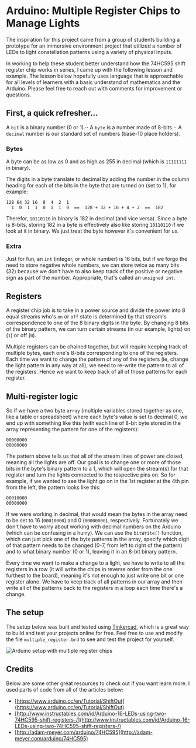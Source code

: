 # Arduino: Multiple Register Chips to Manage Lights

The inspiration for this project came from a group of students building a prototype for an immersive environment project that utilized a number of LEDs to light constellation patterns using a variety of physical inputs.

In working to help these student better understand how the 74HC595 shift register chip works in series, I came up with the following lesson and example. The lesson below hopefully uses language that is approachable for all levels of learners with a basic understand of mathematics and the Arduino. Please feel free to reach out with comments for improvement or questions.

## First, a quick refresher...

A `bit` is a binary number (0 or 1).⋅⋅
A `byte` is a number made of 8-bits.⋅⋅
A `decimal` number is our standard set of numbers (base-10 place holders).

### Bytes

A byte can be as low as 0 and as high as 255 in decimal (which is `11111111` in binary).

The digits in a byte translate to decimal by adding the number in the column heading for each of the bits in the byte that are turned on (set to 1), for example:

```
128 64 32 16  8  4  2  1
  1  0  1  1  0  1  1  0  ==  128 + 32 + 16 + 4 + 2  ==  182
```

Therefor, `10110110` in binary is 182 in decimal (and vice versa). Since a byte is 8-bits, storing 182 in a byte is effectively also like storing `10110110` if we look at it in binary. We just treat the byte however it's convenient for us.

### Extra

Just for fun, an `int` (integer, or whole number) is 16 bits, but if we forgo the need to store negative whole numbers, we can store twice as many bits (32) because we don't have to also keep track of the positive or negative _sign_ as part of the number. Appropriate, that's called an `unsigned int`.

## Registers

A register chip job is to take in a power source and divide the power into 8 equal streams who's `on` or `off` state is determined by that stream's correspondence to one of the 8 binary digits in the byte. By changing 8 bits of the binary pattern, we can turn certain streams (in our example, lights) on (`1`) or off (`0`).

Multiple registers can be chained together, but will require keeping track of multiple bytes, each one's 8-bits corresponding to one of the registers. Each time we want to change the pattern of any of the registers (ie, change the light pattern in any way at all), we need to re-write the pattern to all of the registers. Hence we want to keep track of all of those patterns for each register.

## Multi-register logic

So if we have a two byte `array` (multiple variables stored together as one, like a table or spreadsheet) where each byte's value is set to decimal 0, we end up with something like this (with each line of 8-bit byte stored in the array representing the pattern for one of the registers):

```
00000000
00000000
```

The pattern above tells us that all of the stream lines of power are closed, meaning all the lights are off. Our goal is to change one or more of those bits in the byte's binary pattern to a 1, which will open the stream(s) for that register and turn the lights connected to the respective pins on. So for example, if we wanted to see the light go on in the 1st register at the 4th pin from the left, the pattern looks like this:

```
00010000
00000000
```

If we were working in decimal, that would mean the bytes in the array need to be set to 16 (`00010000`) and 0 (`00000000`), respectively. Fortunately we don't have to worry about working with decimal numbers on the Arduino (which can be confusing in a hurry). We can use ​​the `bitWrite()` function, which can just pick one of the byte patterns in the array, specify which digit of that pattern needs to be changed (0-7, from left to right of the pattern) and to what binary number (0 or 1), leaving it in an 8-bit binary pattern.

Every time we want to make a change to a light, we have to write to all the registers in a row (it will write the chips in reverse order from the one furthest to the board), meaning it's not enough to just write one bit or one register alone. We have to keep track of all patterns in our array and then write all of the patterns back to the registers in a loop each time there's a change.

## The setup

The setup below was built and tested using [Tinkercad](https://www.tinkercad.com), which is a great way to build and test your projects online for free. Feel free to use and modify the file `multiple_register.brd` to see and test the project for yourself.

![Arduino setup with multiple register chips](multiple_register.png.jpg?raw=true "Arduino setup with multiple register chips")

## Credits

Below are some other great resources to check out if you want learn more. I used parts of code from all of the articles below:

- [https://www.arduino.cc/en/Tutorial/ShiftOut](https://www.arduino.cc/en/Tutorial/ShiftOut)
- [http://www.instructables.com/id/Arduino-16-LEDs-using-two-74HC595-shift-registers-/](http://www.instructables.com/id/Arduino-16-LEDs-using-two-74HC595-shift-registers-/)
- [http://adam-meyer.com/arduino/74HC595](http://adam-meyer.com/arduino/74HC595)
